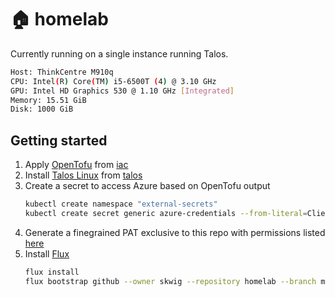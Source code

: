 # 🏠 homelab
Currently running on a single instance running Talos.

```sh
Host: ThinkCentre M910q
CPU: Intel(R) Core(TM) i5-6500T (4) @ 3.10 GHz
GPU: Intel HD Graphics 530 @ 1.10 GHz [Integrated]
Memory: 15.51 GiB
Disk: 1000 GiB
```

## Getting started

1. Apply [OpenTofu](https://opentofu.org/) from [iac](./iac/)
2. Install [Talos Linux](https://www.talos.dev/) from [talos](./talos/)
3. Create a secret to access Azure based on OpenTofu output
    ```sh
    kubectl create namespace "external-secrets"
    kubectl create secret generic azure-credentials --from-literal=ClientID="$(tofu output -raw client_id)" --from-literal=ClientSecret="$(tofu output -raw client_secret)" -n "external-secrets"
    ```
4. Generate a finegrained PAT exclusive to this repo with permissions listed [here](https://fluxcd.io/flux/installation/bootstrap/github/#github-organization)
4. Install [Flux](https://fluxcd.io/)
    ```sh
    flux install
    flux bootstrap github --owner skwig --repository homelab --branch master --path ./kubernetes/clusters/production --personal
    ```
